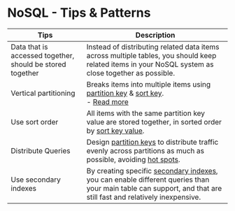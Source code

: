 # NoSQL - Tips & Patterns

| Tips                                                      | Description                                                                                                                                                                                                                                                                                                                                        |
|-----------------------------------------------------------|----------------------------------------------------------------------------------------------------------------------------------------------------------------------------------------------------------------------------------------------------------------------------------------------------------------------------------------------------|
| Data that is accessed together, should be stored together | Instead of distributing related data items across multiple tables, you should keep related items in your NoSQL system as close together as possible.                                                                                                                                                                                               |
| Vertical partitioning                                     | Breaks items into multiple items using [partition key](3_Scalability-Techniques/PartitioningSharding/PartitionKey/Readme.md) & [sort key](3_Scalability-Techniques/PartitioningSharding/PartitionKey/SortKey.md).<br/>- [Read more](https://aws.amazon.com/blogs/database/use-vertical-partitioning-to-scale-data-efficiently-in-amazon-dynamodb/) |
| Use sort order                                            | All items with the same partition key value are stored together, in sorted order by [sort key value](3_Scalability-Techniques/PartitioningSharding/PartitionKey/SortKey.md).                                                                                                                                                                       |
| Distribute Queries                                        | Design [partition keys](3_Scalability-Techniques/PartitioningSharding/PartitionKey/Readme.md) to distribute traffic evenly across partitions as much as possible, avoiding [hot spots](3_Scalability-Techniques/PartitioningSharding/PartitionKey/HotPartition.md).                                                                                |
| Use secondary indexes                                     | By creating specific [secondary indexes](https://github.com/Anshul619/AWS-Services/tree/main/1_Databases/AmazonDynamoDB/SecondaryIndexes.md), you can enable different queries than your main table can support, and that are still fast and relatively inexpensive.                                                                               |